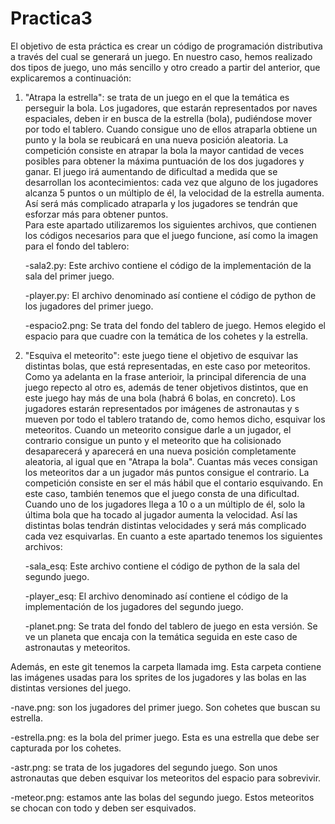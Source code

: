 # Practica3 
El objetivo de esta práctica es crear un código de programación distributiva a través del cual se generará un juego.
En nuestro caso, hemos realizado dos tipos de juego, uno más sencillo y otro creado a partir del anterior, que explicaremos a continuación:

1. "Atrapa la estrella": se trata de un juego en el que la temática es perseguir la bola. Los jugadores, que estarán representados por naves espaciales, deben ir en busca de la estrella (bola), pudiéndose mover por todo el tablero. Cuando consigue uno de ellos atraparla obtiene un punto y la bola se reubicará en una nueva posición aleatoria. La competición consiste en atrapar la bola la mayor cantidad de veces posibles para obtener la máxima puntuación de los dos jugadores y ganar. 
El juego irá aumentando de dificultad a medida que se desarrollan los acontecimientos: cada vez que alguno de los jugadores alcanza 5 puntos o un múltiplo de él, la velocidad de la estrella aumenta. Así será más complicado atraparla y los jugadores se tendrán que esforzar más para obtener puntos.  
Para este apartado utilizaremos los siguientes archivos, que contienen los códigos necesarios para que el juego funcione, así como la imagen para el fondo del tablero: 
  
      -sala2.py: Este archivo contiene el código de la implementación de la sala del primer juego.
  
      -player.py: El archivo denominado así contiene el código de python de los jugadores del primer juego.
  
      -espacio2.png: Se trata del fondo del tablero de juego. Hemos elegido el espacio para que cuadre con la temática de los cohetes y la estrella. 
  
2. "Esquiva el meteorito": este juego tiene el objetivo de esquivar las distintas bolas, que está representadas, en este caso por meteoritos. Como ya adelanta en la frase anterioir, la principal diferencia de una juego repecto al otro es, además de tener objetivos distintos, que en este juego hay más de una bola (habrá 6 bolas, en concreto). Los jugadores estarán representados por imágenes de astronautas y s mueven por todo el tablero tratando de, como hemos dicho, esquivar los meteoritos. Cuando un meteorito 
consigue darle a un jugador, el contrario consigue un punto y el meteorito que ha colisionado desaparecerá y aparecerá en una nueva posición completamente aleatoria, al igual que en "Atrapa la bola". Cuantas más veces consigan los meteoritos dar a un jugador más puntos consigue el contrario. La competición consiste en ser el más hábil que el contario esquivando. 
En este caso, también tenemos que el juego consta de una dificultad. Cuando uno de los jugadores llega a 10 o a un múltiplo de él, solo la última bola que ha tocado    al jugador aumenta la velocidad. Así las distintas bolas tendrán distintas velocidades y será más complicado cada vez esquivarlas. 
En cuanto a este apartado tenemos los siguientes archivos: 
  
      -sala_esq: Este archivo contiene el código de python de la sala del segundo juego.
  
      -player_esq: El archivo denominado así contiene el código de la implementación de los jugadores del segundo juego. 
  
      -planet.png: Se trata del fondo del tablero de juego en esta versión. Se ve un planeta que encaja con la temática seguida en este caso de astronautas y meteoritos.  

Además, en este git tenemos la carpeta llamada img. Esta carpeta contiene las imágenes usadas para los sprites de los jugadores y las bolas en las distintas versiones del juego. 
  
  -nave.png: son los jugadores del primer juego. Son cohetes que buscan su estrella. 
  
  -estrella.png: es la bola del primer juego. Esta es una estrella que debe ser capturada por los cohetes. 
  
  -astr.png: se trata de los jugadores del segundo juego. Son unos astronautas que deben esquivar los meteoritos del espacio para sobrevivir. 
  
  -meteor.png: estamos ante las bolas del segundo juego. Estos meteoritos se chocan con todo y deben ser esquivados. 
